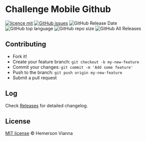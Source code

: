 # Challenge Mobile Github

[![licence mit](https://img.shields.io/badge/license-MIT-blue.svg?style=flat-square)](http://hemersonvianna.mit-license.org/)
[![GitHub issues](https://img.shields.io/github/issues/org-victorinox/question-mobile-github.svg)](https://github.com/org-victorinox/question-mobile-github/issues)
![GitHub Release Date](https://img.shields.io/github/release-date/org-victorinox/question-mobile-github.svg)
![GitHub top language](https://img.shields.io/github/languages/top/org-victorinox/question-mobile-github.svg)
![GitHub repo size](https://img.shields.io/github/repo-size/org-victorinox/question-mobile-github.svg)
![GitHub All Releases](https://img.shields.io/github/downloads/org-victorinox/question-mobile-github/total.svg)

## Contributing

- Fork it!
- Create your feature branch: `git checkout -b my-new-feature`
- Commit your changes: `git commit -m 'Add some feature'`
- Push to the branch: `git push origin my-new-feature`
- Submit a pull request

## Log

Check [Releases](https://github.com/org-victorinox/question-mobile-github/releases) for detailed changelog.

## License

[MIT license](http://hemersonvianna.mit-license.org/) © Hemerson Vianna
